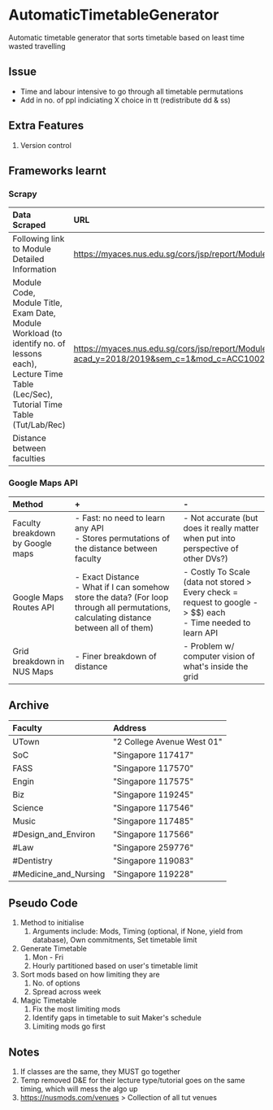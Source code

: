 # AutomaticTimetableGenerator
Automatic timetable generator that sorts timetable based on least time wasted travelling

## Issue
- Time and labour intensive to go through all timetable permutations
- Add in no. of ppl indiciating X choice in tt (redistribute dd & ss)

## Extra Features
1. Version control

## Frameworks learnt
### Scrapy
Data Scraped| URL
:---|:---
Following link to Module Detailed Information| https://myaces.nus.edu.sg/cors/jsp/report/ModuleInfoListing.jsp|
Module Code, Module Title, Exam Date, Module Workload (to identify no. of lessons each), Lecture Time Table (Lec/Sec), Tutorial Time Table (Tut/Lab/Rec)| https://myaces.nus.edu.sg/cors/jsp/report/ModuleDetailedInfo.jsp?acad_y=2018/2019&sem_c=1&mod_c=ACC1002#TutorialTimeTable
Distance between faculties| 

### Google Maps API
Method| +| -
:---|:---|:---
Faculty breakdown by Google maps| - Fast: no need to learn any API <br /> - Stores permutations of the distance between faculty| - Not accurate (but does it really matter when put into perspective of other DVs?)
Google Maps Routes API| - Exact Distance <br /> - What if I can somehow store the data? (For loop through all permutations, calculating distance between all of them)| - Costly To Scale (data not stored > Every check = request to google -> $$) each <br /> - Time needed to learn API 
Grid breakdown in NUS Maps| - Finer breakdown of distance | - Problem w/ computer vision of what's inside the grid



## Archive
Faculty|Address
:---|:---
UTown|"2 College Avenue West 01"
SoC|"Singapore 117417"
FASS|"Singapore 117570"
Engin|"Singapore 117575"
Biz|"Singapore 119245"
Science|"Singapore 117546"
Music|"Singapore 117485" 
#Design_and_Environ|"Singapore 117566"
#Law|"Singapore 259776" 
#Dentistry|"Singapore 119083"
#Medicine_and_Nursing|"Singapore 119228"

## Pseudo Code
1. Method to initialise
    1. Arguments include: Mods, Timing (optional, if None, yield from database), Own commitments, Set timetable limit
2. Generate Timetable
    1. Mon - Fri
    2. Hourly partitioned based on user's timetable limit
3. Sort mods based on how limiting they are
    1. No. of options
    2. Spread across week
4. Magic Timetable
    1. Fix the most limiting mods
    2. Identify gaps in timetable to suit Maker's schedule
    3. Limiting mods go first

## Notes
1. If classes are the same, they MUST go together
2. Temp removed D&E for their lecture type/tutorial goes on the same timing, which will mess the algo up
3. https://nusmods.com/venues > Collection of all tut venues


